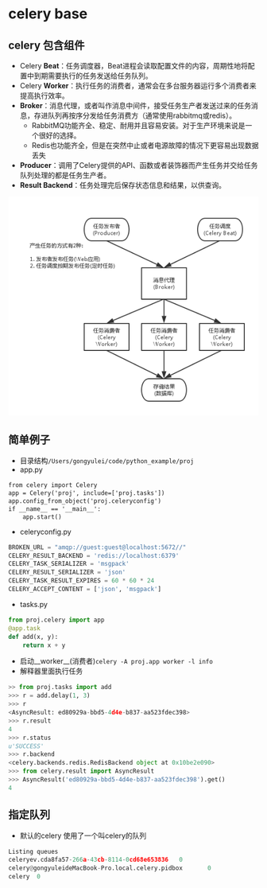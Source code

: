 # celery base
## celery 包含组件
* Celery __Beat__：任务调度器，Beat进程会读取配置文件的内容，周期性地将配置中到期需要执行的任务发送给任务队列。
* Celery __Worker__：执行任务的消费者，通常会在多台服务器运行多个消费者来提高执行效率。
* __Broker__：消息代理，或者叫作消息中间件，接受任务生产者发送过来的任务消息，存进队列再按序分发给任务消费方（通常使用rabbitmq或redis）。
    * RabbitMQ功能齐全、稳定、耐用并且容易安装。对于生产环境来说是一个很好的选择。
    * Redis也功能齐全，但是在突然中止或者电源故障的情况下更容易出现数据丢失
* __Producer__：调用了Celery提供的API、函数或者装饰器而产生任务并交给任务队列处理的都是任务生产者。
* __Result Backend__：任务处理完后保存状态信息和结果，以供查询。

![](celery_base.png)

## 简单例子
* 目录结构```/Users/gongyulei/code/python_example/proj```
* app.py

```pyhton
from celery import Celery
app = Celery('proj', include=['proj.tasks'])
app.config_from_object('proj.celeryconfig')
if __name__ == '__main__':
    app.start()
```
* celeryconfig.py

```python
BROKEN_URL = "amqp://guest:guest@localhost:5672//"
CELERY_RESULT_BACKEND = 'redis://localhost:6379'
CELERY_TASK_SERIALIZER = 'msgpack'
CELERY_RESULT_SERIALIZER = 'json'
CELERY_TASK_RESULT_EXPIRES = 60 * 60 * 24
CELERY_ACCEPT_CONTENT = ['json', 'msgpack']
```

* tasks.py

```python
from proj.celery import app
@app.task
def add(x, y):
    return x + y
```
* 启动__worker__(消费者)```celery -A proj.app worker -l info```
* 解释器里面执行任务

```python
>> from proj.tasks import add
>>> r = add.delay(1, 3)
>>> r
<AsyncResult: ed80929a-bbd5-4d4e-b837-aa523fdec398>
>>> r.result
4
>>> r.status
u'SUCCESS'
>>> r.backend
<celery.backends.redis.RedisBackend object at 0x10be2e090>
>>> from celery.result import AsyncResult
>>> AsyncResult('ed80929a-bbd5-4d4e-b837-aa523fdec398').get()
4
```
## 指定队列
* 默认的celery 使用了一个叫celery的队列

```python
Listing queues
celeryev.cda8fa57-266a-43cb-8114-0cd68e653836   0
celery@gongyuleideMacBook-Pro.local.celery.pidbox       0
celery  0
```

